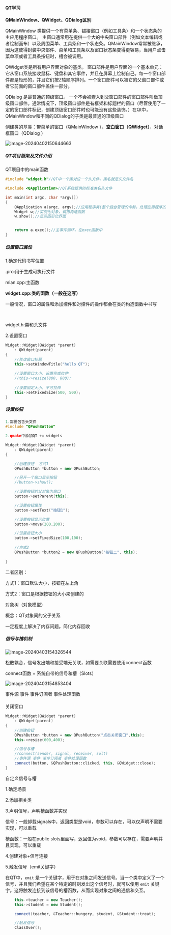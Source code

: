 #### QT学习



**QMainWindow、QWidget、QDialog区别**

QMainWindow 类提供一个有菜单条、锚接窗口（例如工具条）和一个状态条的主应用程序窗口。 主窗口通常用在提供一个大的中央窗口部件（例如文本编辑或者绘制画布）以及周围菜单、工具条和一个状态条。QMainWindow常常被继承，因为这使得封装中央部件、菜单和工具条以及窗口状态条变得更容易，当用户点击菜单项或者工具条按钮时，槽会被调用。

QWidget类是所有用户界面对象的基类。 窗口部件是用户界面的一个基本单元：它从窗口系统接收鼠标、键盘和其它事件，并且在屏幕上绘制自己。每一个窗口部件都是矩形的，并且它们按Z轴顺序排列。一个窗口部件可以被它的父窗口部件或者它前面的窗口部件盖住一部分。

QDialog 是最普通的顶级窗口。 一个不会被嵌入到父窗口部件的窗口部件叫做顶级窗口部件。通常情况下，顶级窗口部件是有框架和标题栏的窗口（尽管使用了一定的窗口部件标记，创建顶级窗口部件时也可能没有这些装饰。）在Qt中，QMainWindow和不同的QDialog的子类是最普通的顶级窗口



 创建类的基类：带菜单的窗口（QMainWindow ），**空白窗口（QWidget）**，对话框窗口（QDialog ）



![image-20240402150644663](assets/image-20240402150644663.png)



##### QT项目框架及文件介绍



QT项目中的main函数

```c++
#include "widget.h"//QT中一个类对应一个头文件，类名就是头文件名

#include <QApplication>//QT系统提供的标准类名头文件

int main(int argc, char *argv[])
{
    QApplication a(argc, argv);//应用程序类(整个后台管理的命脉。处理应用程序的初始化和结束，事件处理调度，仅存在一个)
    Widget w;//实例化对象，调用构造函数
    w.show();//显示图形化界面


    return a.exec();//主事件循环，在exec函数中
}

```



##### 设置窗口属性

1.确定代码书写位置

.pro:用于生成可执行文件

mian.cpp:主函数

**widget.cpp:类的函数（一般在这写）**

​	一般情况，窗口的属性和添加控件和对控件的操作都会在类的构造函数中书写

​	

widget.h:类和头文件



2.设置窗口

```c++
Widget::Widget(QWidget *parent)
    : QWidget(parent)
{
    //修改窗口标题
    this->setWindowTitle("hello QT");
    
    //设置窗口大小，设置完成拉伸
    //this->resize(800, 800);
    
    //设置固定大小，不可拉伸
    this->setFixedSize(500, 500);
}
```



##### 设置按钮

```c++
1.需要包含头文件 
#include "QPushButton"

2.qmake中添加QT += widgets
```

```c++
Widget::Widget(QWidget *parent)
    : QWidget(parent)
{

    //创建按钮	方式1
    QPushButton *button = new QPushButton;

    //另开一个窗口显示按钮
    //button->show();

    //设置按钮的父对象为窗口
    button->setParent(this);

    //设置按钮属性
    button->setText("按钮1");

    //设置按钮显示位置
    button->move(200,200);

    //设置按钮大小
    button->setFixedSize(100,100);
    
    //方式2
    QPushButton *button2 = new QPushButton("按钮二", this);
    
}
```

二者区别：

方式1：窗口默认大小，按钮在左上角

方式2：窗口是根据按钮的大小来创建的



对象树（对象模型）

概念：QT对象间的父子关系

一定程度上解决了内存问题。简化内存回收





##### 信号与槽机制

![image-20240403154326544](assets/image-20240403154326544.png)

松散耦合，信号发出端和接受端无关联，如需要关联需要使用connect函数



connect函数 + 系统自带的信号和槽（Slots）

![image-20240403154853404](assets/image-20240403154853404.png)

事件源 事件 事件订阅者 事件处理函数

#### 

关闭窗口

```c++
Widget::Widget(QWidget *parent)
    : QWidget(parent)
{
    //创建按钮
    QPushButton *button = new QPushButton("点击关闭窗口",this);
    this->resize(600,400);

    //信号与槽
    //connect(sender, signal, receiver, solt)
    //事件源 事件 事件订阅者 事件处理函数
    connect(button, &QPushButton::clicked, this, &QWidget::close);
}
```



自定义信号与槽

1.确定场景

2.添加相关类

3.声明信号，声明槽函数并实现

信号：一般卸载signals中，返回类型是void，参数可以存在，可以仅声明不需要实现，可以重载

槽函数：一般在public slots里面写，返回值为void，参数可以存在，需要声明并且实现，可以重载

4.创建对象+信号连接

5.触发信号（emit关键字）

在QT中，`emit` 是一个关键字，用于在对象之间发送信号。当一个类中定义了一个信号，并且我们希望在某个特定的时刻发出这个信号时，就可以使用 `emit` 关键字。这将触发连接到该信号的槽函数，从而实现对象之间的通信和交互。 

```c++
	this->teacher = new Teacher();
    this->student = new Student();

    connect(teacher, &Teacher::hungery, student, &Student::treat);

    //触发信号
    ClassOver();
```

